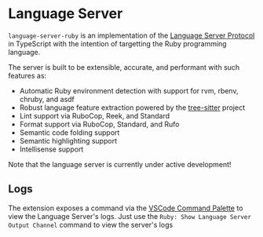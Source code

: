 # Language Server

`language-server-ruby` is an implementation of the [Language Server Protocol](https://microsoft.github.io/language-server-protocol/) in TypeScript with the intention of targetting the Ruby programming language.

The server is built to be extensible, accurate, and performant with such features as:

- Automatic Ruby environment detection with support for rvm, rbenv, chruby, and asdf
- Robust language feature extraction powered by the [tree-sitter](https://tree-sitter.github.io/tree-sitter/) project
- Lint support via RuboCop, Reek, and Standard
- Format support via RuboCop, Standard, and Rufo
- Semantic code folding support
- Semantic highlighting support
- Intellisense support

Note that the language server is currently under active development!

## Logs

The extension exposes a command via the [VSCode Command Palette](https://code.visualstudio.com/docs/getstarted/userinterface#_command-palette) to view the Language Server's logs. Just use the `Ruby: Show Language Server Output Channel` command to view the server's logs
